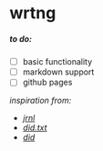# wrtng

##### to do:
- [ ] basic functionality
- [ ] markdown support
- [ ] github pages

*inspiration from:*
- *[jrnl](https://jrnl.sh/)*
- *[did.txt](https://theptrk.com/2018/07/11/did-txt-file/)*
- *[did](https://marmelab.com/blog/2018/11/08/a-developers-diary.html)*

